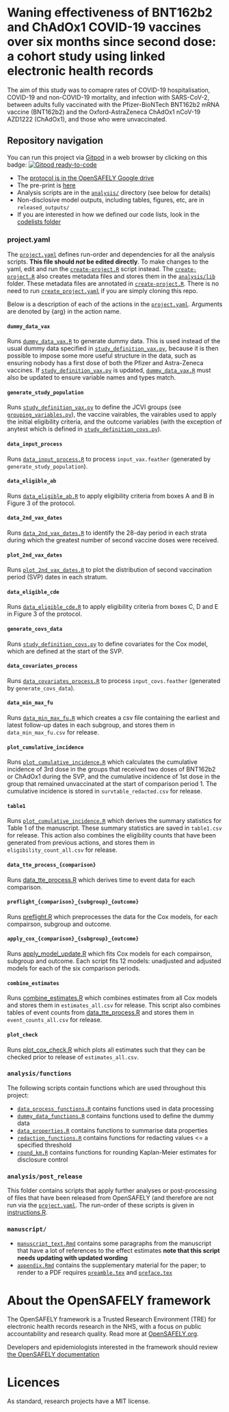 # Waning effectiveness of BNT162b2 and ChAdOx1 COVID-19 vaccines over six months since second dose: a cohort study using linked electronic health records

The aim of this study was to comapre rates of COVID-19 hospitalisation, COVID-19 and non-COVID-19 mortality, and infection with SARS-CoV-2, between adults fully vaccinated with the Pfizer-BioNTech BNT162b2 mRNA vaccine (BNT162b2) and the Oxford-AstraZeneca ChAdOx1 nCoV-19 AZD1222 (ChAdOx1), and those who were unvaccinated.

## Repository navigation

You can run this project via [Gitpod](https://gitpod.io) in a web browser by clicking on this badge: [![Gitpod ready-to-code](https://img.shields.io/badge/Gitpod-ready--to--code-908a85?logo=gitpod)](https://gitpod.io/#https://github.com/opensafely/covid-ve-change-over-time)

* The [protocol is in the OpenSAFELY Google drive]()
* The pre-print is [here](https://www.medrxiv.org/content/10.1101/2022.03.23.22272804v1)
* Analysis scripts are in the [`analysis/`](./analysis) directory (see below for details)
* Non-disclosive model outputs, including tables, figures, etc, are in `released_outputs/`
* If you are interested in how we defined our code lists, look in the [codelists folder](./codelists/)

### project.yaml
The [`project.yaml`](./project.yaml) defines run-order and dependencies for all the analysis scripts. 
**This file should *not* be edited directly**. To make changes to the yaml, edit and run the [`create-project.R`](./create-project.R) script instead.
The [`create-project.R`](./create-project.R) also creates metadata files and stores them in the [`analysis/lib`](./analysis/lib) folder.
These metadata files are annotated in [`create-project.R`](./create-project.R).
There is no need to run [`create_project.yaml`](./create_project.R) if you are simply cloning this repo.

Below is a description of each of the actions in the [`project.yaml`](./project.yaml). Arguments are denoted by {arg} in the action name.

#### `dummy_data_vax`
Runs [`dummy_data_vax.R`](analysis/dummy_data_vax.R) to generate dummy data. 
This is used instead of the usual dummy data specified in [`study_definition_vax.py`](analysis/study_definition_vax.py), because it is then possible to impose some more useful structure in the data, such as ensuring nobody has a first dose of both the Pfizer and Astra-Zeneca vaccines. 
If [`study_definition_vax.py`](analysis/study_definition_vax.py) is updated, [`dummy_data_vax.R`](analysis/dummy_data_vax.R) must also be updated to ensure variable names and types match.

#### `generate_study_population`
Runs [`study_definition_vax.py`](analysis/study_definition_vax.py) to define the JCVI groups (see [`grouping_variables.py`](analysis/grouping_variables.py)), the vaccine vairables, the vairables used to apply the initial eligibility criteria, and the outcome variables (with the exception of anytest which is defined in [`study_definition_covs.py`](analysis/study_definition_covs.py)).

#### `data_input_process`
Runs [`data_input_process.R`](analysis/preprocess/data_input_process.R) to process `input_vax.feather` (generated by `generate_study_population`).

#### `data_eligible_ab`
Runs [`data_eligible_ab.R`](analysis/preprocess/data_eligible_ab.R) to apply eligibility criteria from boxes A and B in Figure 3 of the protocol.

#### `data_2nd_vax_dates`
Runs [`data_2nd_vax_dates.R`](analysis/second_vax_period/data_2nd_vax_dates.R) to identify the 28-day period in each strata during which the greatest number of second vaccine doses were received.

#### `plot_2nd_vax_dates`
Runs [`plot_2nd_vax_dates.R`](analysis/second_vax_period/plot_2nd_vax_dates.R) to plot the distribution of second vaccination period (SVP) dates in each stratum.

#### `data_eligible_cde`
Runs [`data_eligible_cde.R`](analysis/preprocess/data_eligible_cde.R) to apply eligibility criteria from boxes C, D and E in Figure 3 of the protocol.

#### `generate_covs_data`
Runs [`study_definition_covs.py`](analysis/study_definition_covs.py) to define covariates for the Cox model, which are defined at the start of the SVP.

#### `data_covariates_process`
Runs [`data_covariates_process.R`](analysis/preprocess/data_covariates_process.R) to process `input_covs.feather` (generated by `generate_covs_data`).

#### `data_min_max_fu`
Runs [`data_min_max_fu.R`](analysis/comparisons/data_min_max_fu.R) which creates a csv file containing the earliest and latest follow-up dates in each subgroup, and stores them in `data_min_max_fu.csv` for release.

#### `plot_cumulative_incidence`
Runs [`plot_cumulative_incidence.R`](analysis/subsequent_vax/plot_cumulative_incidence.R) which calculates the cumulative incidence of 3rd dose in the groups that received two doses of BNT162b2 or ChAdOx1 during the SVP, and the cumulative incidence of 1st dose in the group that remained unvaccinated at the start of comparison period 1.
The cumulative incidence is stored in `survtable_redacted.csv` for release.

#### `table1`
Runs [`plot_cumulative_incidence.R`](analysis/report/table1.R)  which derives the summary statistics for Table 1 of the manuscript.
These summary statistics are saved in `table1.csv` for release.
This action also combines the eligibility counts that have been generated from previous actions, and stores them in `eligibility_count_all.csv` for release.

#### `data_tte_process_{comparison}`
Runs [data_tte_process.R](analysis/comparisons/data_tte_process.R) which derives time to event data for each comparison.

#### `preflight_{comparison}_{subgroup}_{outcome}`
Runs [preflight.R](analysis/comparisons/preflight.R) which preprocesses the data for the Cox models, for each compairson, subgroup and outcome.

#### `apply_cox_{comparison}_{subgroup}_{outcome}`
Runs [apply_model_update.R](analysis/comparisons/apply_model_update.R) which fits Cox models for each compairson, subgroup and outcome.
Each script fits 12 models: unadjusted and adjusted models for each of the six comparison periods.

#### `combine_estimates`
Runs [combine_estimates.R](analysis/comparisons/combine_estimates.R) which combines estimates from all Cox models and stores them in `estimates_all.csv` for release.
This script also combines tables of event counts from [data_tte_process.R](analysis/comparisons/data_tte_process.R) and stores them in `event_counts_all.csv` for release.

#### `plot_check`
Runs [plot_cox_check.R](analysis/comparisons/plot_cox_check.R) which plots all estimates such that they can be checked prior to release of `estimates_all.csv`.

### `analysis/functions`
The following scripts contain functions which are used throughout this project:
* [`data_process_functions.R`](analysis/lib/data_process_functions.R) contains functions used in data processing
* [`dummy_data_functions.R`](analysis/lib/dummy_data_functions.R) contains functions used to define the dummy data
* [`data_properties.R`](analysis/lib/data_properties.R) contains functions to summarise data properties
* [`redaction_functions.R`](analysis/lib/redaction_functions.R) contains functions for redacting values <= a specified threshold
* [`round_km.R`](analysis/lib/round_km.R) contains functions for rounding Kaplan-Meier estimates for disclosure control


### `analysis/post_release`
This folder contains scripts that apply further analyses or post-processing of files that have been released from OpenSAFELY (and therefore are not run via the [`project.yaml`](./project.yaml).
The run-order of these scripts is given in [instructions.R](analysis/post_release/instructions.R).

### `manuscript/`

* [`manuscript_text.Rmd`](manuscript/manuscript_text.Rmd) contains some paragraphs from the manuscript that have a lot of references to the effect estimates **note that this script needs updating with updated wording**
* [`appendix.Rmd`](manuscript/appendix.Rmd) contains the supplementary material for the paper; to render to a PDF requires [`preamble.tex`](manuscript/preamble.tex) and [`preface.tex`](manuscript/preface.tex)

# About the OpenSAFELY framework

The OpenSAFELY framework is a Trusted Research Environment (TRE) for electronic
health records research in the NHS, with a focus on public accountability and
research quality. Read more at [OpenSAFELY.org](https://opensafely.org).

Developers and epidemiologists interested in the framework should review [the OpenSAFELY documentation](https://docs.opensafely.org)

# Licences
As standard, research projects have a MIT license. 
